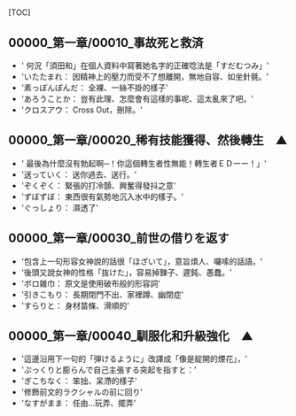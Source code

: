 # 

[TOC]

## 00000_第一章/00010_事故死と救済

- '      何況「須田和」在個人資料中寫著她名字的正確唸法是「すだむつみ」'
- 'いたたまれ： 因精神上的壓力而受不了想離開，無地自容、如坐針氈。'
- '素っぽんぽんだ： 全裸、一絲不掛的樣子'
- 'あろうことか： 豈有此理、怎麼會有這樣的事呢、這太亂來了吧。'
- 'クロスアウ： Cross Out，刪除。'


## 00000_第一章/00020_稀有技能獲得、然後轉生　▲

- '  最後為什麼沒有勃起啊─！你這個轉生者性無能！轉生者ＥＤーー！」'
- '送っていく： 送你過去、送行。'
- 'ぞくぞく： 緊張的打冷顫、興奮得發抖之意'
- 'ずぼずぼ： 東西很有氣勢地沉入水中的樣子。'
- 'ぐっしょり： 濕透了'


## 00000_第一章/00030_前世の借りを返す

- '包含上一句形容女神說的話很「ほざいて」，意旨煩人、囉嗦的話語。'
- '後頭又說女神的性格「抜けた」，容易掉鍊子、遲鈍、愚蠢。'
- 'ボロ雑巾： 原文是使用破布般的形容詞'
- '引きこもり： 長期閉門不出、家裡蹲、幽閉症'
- 'すらりと： 身材苗條、滑順的'


## 00000_第一章/00040_馴服化和升級強化　▲

- '這邊沿用下一句的「弾けるように」改譯成「像是綻開的煙花」，'
- 'ぷっくりと膨らんで自己主張する突起を指すと：'
- 'ぎこちなく： 笨拙、呆滯的樣子'
- '修飾前文的ラクシャルの前に回り'
- 'なすがまま： 任由…玩弄、擺弄'
